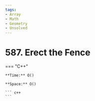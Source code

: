 ```yaml
---
tags:
- Array
- Math
- Geometry
- Unsolved
---
```



# 587. Erect the Fence

=== "C++"

    **Time:** O()

    **Space:** O()

    ``` c++
    ```